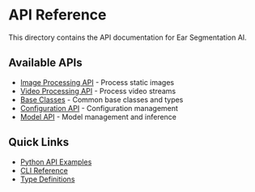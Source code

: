 # API Reference

This directory contains the API documentation for Ear Segmentation AI.

## Available APIs

- [Image Processing API](image.md) - Process static images
- [Video Processing API](video.md) - Process video streams
- [Base Classes](base.md) - Common base classes and types
- [Configuration API](config.md) - Configuration management
- [Model API](model.md) - Model management and inference

## Quick Links

- [Python API Examples](../../examples/basic/)
- [CLI Reference](cli.md)
- [Type Definitions](types.md)